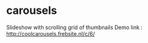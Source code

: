 # carousels
Slideshow with scrolling grid of thumbnails
Demo link : http://coolcarousels.frebsite.nl/c/6/
